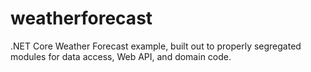 # weatherforecast
.NET Core Weather Forecast example, built out to properly segregated modules for data access, Web API, and domain code.
